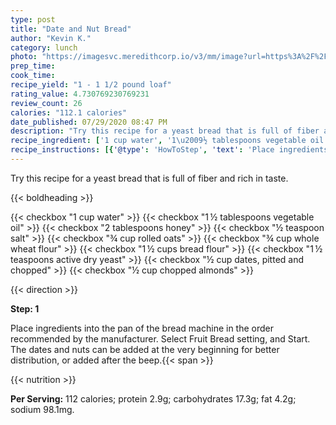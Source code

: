 ```yaml
---
type: post
title: "Date and Nut Bread"
author: "Kevin K."
category: lunch
photo: "https://imagesvc.meredithcorp.io/v3/mm/image?url=https%3A%2F%2Fimages.media-allrecipes.com%2Fuserphotos%2F677318.jpg"
prep_time: 
cook_time: 
recipe_yield: "1 - 1 1/2 pound loaf"
rating_value: 4.730769230769231
review_count: 26
calories: "112.1 calories"
date_published: 07/29/2020 08:47 PM
description: "Try this recipe for a yeast bread that is full of fiber and rich in taste."
recipe_ingredient: ['1 cup water', '1\u2009½ tablespoons vegetable oil', '2 tablespoons honey', '½ teaspoon salt', '¾ cup rolled oats', '¾ cup whole wheat flour', '1\u2009½ cups bread flour', '1\u2009½ teaspoons active dry yeast', '½ cup dates, pitted and chopped', '½ cup chopped almonds']
recipe_instructions: [{'@type': 'HowToStep', 'text': 'Place ingredients into the pan of the bread machine in the order recommended by the manufacturer.  Select Fruit Bread setting, and Start. The dates and nuts can be added at the very beginning for better distribution, or added after the beep.\n'}]
---
```


Try this recipe for a yeast bread that is full of fiber and rich in taste. 

{{< boldheading >}}

{{< checkbox "1 cup water" >}}
{{< checkbox "1 ½ tablespoons vegetable oil" >}}
{{< checkbox "2 tablespoons honey" >}}
{{< checkbox "½ teaspoon salt" >}}
{{< checkbox "¾ cup rolled oats" >}}
{{< checkbox "¾ cup whole wheat flour" >}}
{{< checkbox "1 ½ cups bread flour" >}}
{{< checkbox "1 ½ teaspoons active dry yeast" >}}
{{< checkbox "½ cup dates, pitted and chopped" >}}
{{< checkbox "½ cup chopped almonds" >}}


{{< direction >}}

**Step: 1**

Place ingredients into the pan of the bread machine in the order recommended by the manufacturer.  Select Fruit Bread setting, and Start. The dates and nuts can be added at the very beginning for better distribution, or added after the beep.{{< span >}}

{{< nutrition >}}

**Per Serving:** 112 calories; protein 2.9g; carbohydrates 17.3g; fat 4.2g; sodium 98.1mg.